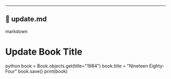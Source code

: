 ---

## 📄 update.md

markdown
# Update Book Title

python
book = Book.objects.get(title="1984")
book.title = "Nineteen Eighty-Four"
book.save()
print(book)